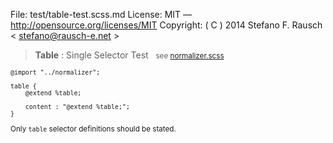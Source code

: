 File:      test/table-test.scss.md
License:   MIT — http://opensource.org/licenses/MIT
Copyright: ( C ) 2014 Stefano F. Rausch < stefano@rausch-e.net >

> **Table** : Single Selector Test  
> <small> see [normalizer.scss](../_normalizer.scss.md) </smalll>

    @import "../normalizer";

    table {
        @extend %table;

        content : "@extend %table;";
    }

Only `table` selector definitions should be stated.
